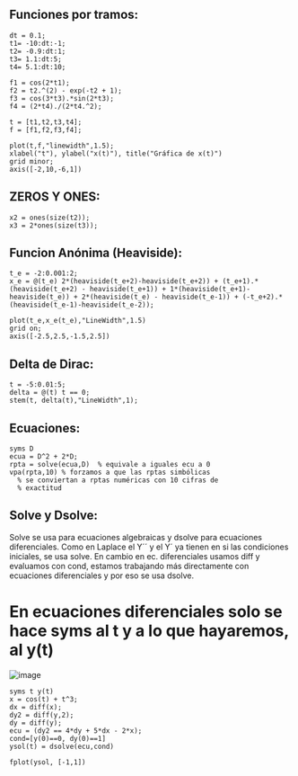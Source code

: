 ## Funciones por tramos: 
    dt = 0.1;
    t1= -10:dt:-1;
    t2= -0.9:dt:1;
    t3= 1.1:dt:5;
    t4= 5.1:dt:10;
    
    f1 = cos(2*t1);
    f2 = t2.^(2) - exp(-t2 + 1);
    f3 = cos(3*t3).*sin(2*t3);
    f4 = (2*t4)./(2*t4.^2);
    
    t = [t1,t2,t3,t4]; 
    f = [f1,f2,f3,f4]; 
    
    plot(t,f,"linewidth",1.5);
    xlabel("t"), ylabel("x(t)"), title("Gráfica de x(t)")
    grid minor;
    axis([-2,10,-6,1])

  ## ZEROS Y ONES:
    x2 = ones(size(t2));
    x3 = 2*ones(size(t3));

## Funcion Anónima (Heaviside):
    t_e = -2:0.001:2;
    x_e = @(t_e) 2*(heaviside(t_e+2)-heaviside(t_e+2)) + (t_e+1).*(heaviside(t_e+2) - heaviside(t_e+1)) + 1*(heaviside(t_e+1)-heaviside(t_e)) + 2*(heaviside(t_e) - heaviside(t_e-1)) + (-t_e+2).*(heaviside(t_e-1)-heaviside(t_e-2));
    
    plot(t_e,x_e(t_e),"LineWidth",1.5)
    grid on;
    axis([-2.5,2.5,-1.5,2.5])

## Delta de Dirac:
    t = -5:0.01:5;
    delta = @(t) t == 0;
    stem(t, delta(t),"LineWidth",1);

## Ecuaciones:

    syms D
    ecua = D^2 + 2*D;
    rpta = solve(ecua,D)  % equivale a iguales ecu a 0
    vpa(rpta,10) % forzamos a que las rptas simbólicas
      % se conviertan a rptas numéricas con 10 cifras de
      % exactitud

## Solve y Dsolve:
Solve se usa para ecuaciones algebraicas y dsolve para ecuaciones diferenciales. Como en Laplace el Y´´ y el Y´ ya tienen en si las condiciones iniciales, se usa solve. En cambio en ec. diferenciales usamos diff y evaluamos con cond, estamos trabajando más directamente con ecuaciones diferenciales y por eso se usa dsolve.

# En ecuaciones diferenciales solo se hace syms al t y a lo que hayaremos, al y(t)
![image](https://github.com/Pierohc/MATLAB/assets/133154904/039232ea-1daf-47e3-a551-7138c8437433)

    syms t y(t)
    x = cos(t) + t^3;
    dx = diff(x);
    dy2 = diff(y,2);
    dy = diff(y);
    ecu = (dy2 == 4*dy + 5*dx - 2*x);
    cond=[y(0)==0, dy(0)==1]
    ysol(t) = dsolve(ecu,cond)
    
    fplot(ysol, [-1,1])


